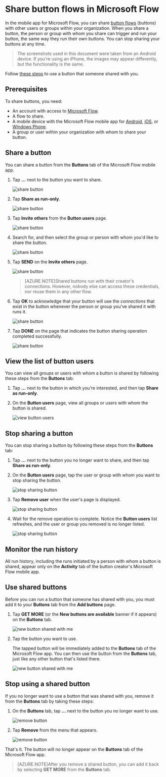 <properties
    pageTitle="Share your buttons with others. | Microsoft Flow"
    description="Share your buttons with others so they can use your buttons and save time."
    services=""
    suite="flow"
    documentationCenter="na"
    authors="msftman"
    manager="anneta"
    editor=""
    tags=""/>

<tags
   ms.service="flow"
   ms.devlang="na"
   ms.topic="article"
   ms.tgt_pltfrm="na"
   ms.workload="na"
   ms.date="03/22/2017"
   ms.author="deonhe"/>

# Share button flows in Microsoft Flow

In the mobile app for Microsoft Flow, you can share [button flows](./introduction-to-button-flows.md) (buttons) with other users or groups within your organization. When you share a button, the person or group with whom you share can trigger and run your button, the same way they run their own buttons. You can stop sharing your buttons at any time.

>The screenshots used in this document were taken from an Android device. If you're using an iPhone, the images may appear differently, but the functionality is the same.

Follow [these steps](share-buttons.md#use-shared-buttons) to use a button that someone shared with you.

## Prerequisites

To share buttons, you need:

- An account with access to [Microsoft Flow](https://flow.microsoft.com).
- A flow to share.
- A mobile device with the Microsoft Flow mobile app for [Android](https://aka.ms/flowmobiledocsandroid), [iOS](https://aka.ms/flowmobiledocsios), or [Windows Phone](https://aka.ms/flowmobilewindows).
- A group or user within your organization with whom to share your button.

## Share a button

You can share a button from the **Buttons** tab of the Microsoft Flow mobile app.

1. Tap **...** next to the button you want to share.

    ![share button](./media/share-buttons/share-button-flows-buttons-tab.png)

1. Tap **Share as run-only**.

    ![share button](./media/share-buttons/share-button-flows-run-only.png)

1. Tap **Invite others** from the **Button users** page.

    ![share button](./media/share-buttons/share-button-flows-button-users.png)

1. Search for, and then select the group or person with whom you'd like to share the button.

    ![share button](./media/share-buttons/share-button-flows-invite-others-select.png)

1. Tap **SEND** on the **Invite others** page.

    ![share button](./media/share-buttons/share-button-flows-invite-others-send.png)

    >[AZURE.NOTE]Shared buttons run with their creator's connections. However, nobody else can access these credentials, nor reuse them in any other flow.

1. Tap **OK** to acknowledge that your button will use the *connections* that exist in the button whenever the person or group you've shared it with runs it.

    ![share button](./media/share-buttons/share-button-flows-invite-others-ok.png)

1. Tap **DONE** on the page that indicates the button sharing operation completed successfully.

    ![share button](./media/share-buttons/share-button-flows-invite-others-done.png)

## View the list of button users

You can view all groups or users with whom a button is shared by following these steps from the **Buttons** tab:

1. Tap **...** next to the button in which you're interested, and then tap **Share as run-only**.

1. On the **Button users** page, view all groups or users with whom the button is shared.

    ![view button users](./media/share-buttons/share-button-flows-button-users-list.png)

## Stop sharing a button

You can stop sharing a button by following these steps from the **Buttons** tab:

1. Tap **...** next to the button you no longer want to share, and then tap **Share as run-only**.

1. On the **Button users** page, tap the user or group with whom you want to stop sharing the button.

    ![stop sharing button](./media/share-buttons/share-button-flows-remove-user-list.png)

1. Tap **Remove user** when the user's page is displayed.

    ![stop sharing button](./media/share-buttons/share-button-flows-remove-user.png)

1. Wait for the remove operation to complete. Notice the **Button users** list refreshes, and the user or group you removed is no longer listed.

    ![stop sharing button](./media/share-buttons/share-button-flows-remove-user-result.png)

## Monitor the run history

All run history, including the runs initiated by a person with whom a button is shared, appear only on the **Activity** tab of the button creator's Microsoft Flow mobile app.

## Use shared buttons

Before you can run a button that someone has shared with you, you must add it to your **Buttons** tab from the **Add buttons** page.

1. Tap **GET MORE** (or the **New buttons are available** banner if it appears) on the **Buttons** tab.

    ![new button shared with me](./media/share-buttons/share-button-flows-banner.png)

1. Tap the button you want to use.

    The tapped button will be immediately added to the **Buttons** tab of the Microsoft Flow app. You can then use the button from the **Buttons** tab, just like any other button that's listed there.

    ![new button shared with me](./media/share-buttons/share-button-flows-buttons-shared-with-me.png)

## Stop using a shared button

If you no longer want to use a button that was shared with you, remove it from the **Buttons** tab by taking these steps:

1. On the **Buttons** tab, tap **...** next to the button you no longer want to use.

    ![remove button](./media/share-buttons/share-button-flows-added-shared-button.png)

1. Tap **Remove** from the menu that appears.

    ![remove button](./media/share-buttons/share-button-flows-share-no-more.png)

That's it. The button will no longer appear on the **Buttons** tab of the Microsoft Flow app.

>[AZURE.NOTE]After you remove a shared button, you can add it back by selecting **GET MORE** from the **Buttons** tab.
